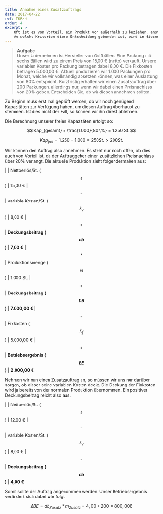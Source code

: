 ```yaml
---
title: Annahme eines Zusatzauftrags
date: 2017-04-22
ref: TKR-4
order: 4
excerpt: >
    Oft ist es von Vorteil, ein Produkt von außerhalb zu beziehen, anstatt es selbst herzustellen.
    An welche Kriterien diese Entscheidung gebunden ist, wird in diesem Kapitel behandelt.
---
```


> **Aufgabe**  
> Unser Unternehmen ist Hersteller von Golfbällen. Eine Packung mit sechs Bällen wird zu einem Preis von 15,00 € (netto) verkauft.
> Unsere variablen Kosten pro Packung betragen dabei 8,00 €.
> Die Fixkosten betragen 5.000,00 €.
> Aktuell produzieren wir 1.000 Packungen pro Monat, welche wir vollständig absetzen können, was einer Auslastung von 80% entspricht.
> Kurzfristig erhalten wir einen Zusatzauftrag über 200 Packungen, allerdings nur, wenn wir dabei einen Preisnachlass von 20% geben.
> Entscheiden Sie, ob wir diesen annehmen sollten.

Zu Beginn muss erst mal geprüft werden, ob wir noch genügend Kapazitäten zur Verfügung haben, um diesen Auftrag überhaupt zu stemmen.
Ist dies nicht der Fall, so können wir ihn direkt ablehnen.

Die Berechnung unserer freien Kapazitäten erfolgt so:

$$ Kap_{gesamt} = \frac{1.000}{80 \%} = 1.250 St. $$

$$ Kap_{frei} = 1.250 - 1.000 = 250 St. > 200 St. $$

Wir können den Auftrag also annehmen. Es steht nur noch offen, ob dies auch von Vorteil ist, da der Auftraggeber einen zusätzlichen Preisnachlass über 20% verlangt.
Die aktuelle Produktion sieht folgendermaßen aus:

|       | Nettoerlös/St. ($$ e $$)            | 15,00 €
| $$-$$ | variable Kosten/St. ($$ k_v $$)     | 8,00 €
| $$=$$ | **Deckungsbeitrag ($$ db $$)**      | **7,00 €**
| $$*$$ | Produktionsmenge ($$ m $$)          | 1.000 St.
| $$=$$ | **Deckungsbeitrag ($$ DB $$)**      | **7.000,00 €**
| $$-$$ | Fixkosten ($$ K_f $$)               | 5.000,00 €
| $$=$$ | **Betriebsergebnis ($$ BE $$)**     | **2.000,00 €**

Nehmen wir nun einen Zusatzauftrag an, so müssen wir uns nur darüber sorgen, ob dieser seine variablen Kosten deckt.
Die Deckung der Fixkosten wird ja bereits von der normalen Produktion übernommen. Ein positiver Deckungsbeitrag reicht also aus.

|       | Nettoerlös/St. ($$ e $$)            | 12,00 €
| $$-$$ | variable Kosten/St. ($$ k_v $$)     | 8,00 €
| $$=$$ | **Deckungsbeitrag ($$ db $$)**      | **4,00 €**

Somit sollte der Auftrag angenommen werden. Unser Betriebsergebnis verändert sich dabei wie folgt:

$$ ΔBE = db_{Zusatz} * m_{Zusatz} = 4,00 * 200 = 800,00 € $$
